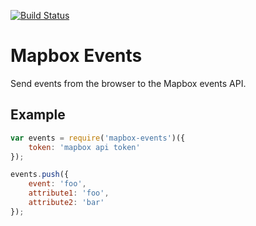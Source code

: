 [![Build Status](https://travis-ci.org/mapbox/mapbox-events.svg?branch=master)](https://travis-ci.org/mapbox/mapbox-events)

Mapbox Events
=============
Send events from the browser to the Mapbox events API.

## Example

```javascript
var events = require('mapbox-events')({
    token: 'mapbox api token'
});

events.push({
    event: 'foo',
    attribute1: 'foo',
    attribute2: 'bar'
});
```
